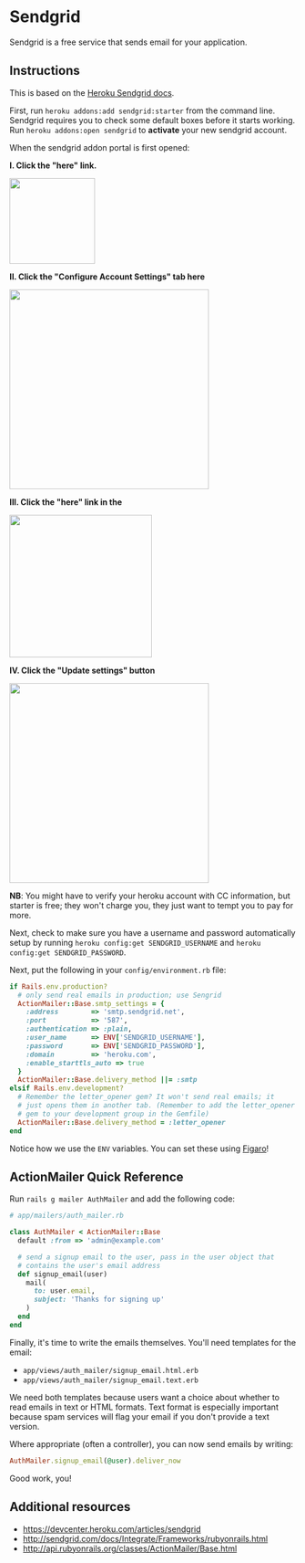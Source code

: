 # Sendgrid

Sendgrid is a free service that sends email for your application.

## Instructions

This is based on the [Heroku Sendgrid docs][sendgrid-docs].

First, run `heroku addons:add sendgrid:starter` from the command line.
Sendgrid requires you to check some default boxes before it starts
working. Run `heroku addons:open sendgrid` to **activate** your new
sendgrid account.

When the sendgrid addon portal is first opened:

  **I. Click the "here" link.**

<img src="https://github.com/appacademy/curriculum/blob/master/full-stack-project/old/assets/sendgrid_3.png" height="150px">

  **II. Click the "Configure Account Settings" tab here**

<img src="https://github.com/appacademy/curriculum/blob/master/full-stack-project/old/assets/sendgrid_4.png" height="350px">

  **III. Click the "here" link in the**

<img src="https://github.com/appacademy/curriculum/blob/master/full-stack-project/old/assets/sendgrid_5.png" height="250px">

  **IV. Click the "Update settings" button**

<img src="https://github.com/appacademy/curriculum/blob/master/full-stack-project/old/assets/sendgrid_6.png" height="350px">

**NB**: You might have to verify your heroku account with CC information,
but starter is free; they won't charge you, they just want to tempt
you to pay for more.

Next, check to make sure you have a username and password
automatically setup by running `heroku config:get SENDGRID_USERNAME`
and `heroku config:get SENDGRID_PASSWORD`.

Next, put the following in your `config/environment.rb` file:

```ruby
if Rails.env.production?
  # only send real emails in production; use Sengrid
  ActionMailer::Base.smtp_settings = {
    :address        => 'smtp.sendgrid.net',
    :port           => '587',
    :authentication => :plain,
    :user_name      => ENV['SENDGRID_USERNAME'],
    :password       => ENV['SENDGRID_PASSWORD'],
    :domain         => 'heroku.com',
    :enable_starttls_auto => true
  }
  ActionMailer::Base.delivery_method ||= :smtp
elsif Rails.env.development?
  # Remember the letter_opener gem? It won't send real emails; it
  # just opens them in another tab. (Remember to add the letter_opener
  # gem to your development group in the Gemfile)
  ActionMailer::Base.delivery_method = :letter_opener
end
```

Notice how we use the `ENV` variables. You can set these using
[Figaro][figaro]!

## ActionMailer Quick Reference

Run `rails g mailer AuthMailer` and add the following code:

```ruby
# app/mailers/auth_mailer.rb

class AuthMailer < ActionMailer::Base
  default :from => 'admin@example.com'

  # send a signup email to the user, pass in the user object that
  # contains the user's email address
  def signup_email(user)
    mail(
      to: user.email,
      subject: 'Thanks for signing up'
    )
  end
end
```

Finally, it's time to write the emails themselves. You'll need
templates for the email:

* `app/views/auth_mailer/signup_email.html.erb`
* `app/views/auth_mailer/signup_email.text.erb`

We need both templates because users want a choice about whether to
read emails in text or HTML formats. Text format is especially
important because spam services will flag your email if you don't
provide a text version.

Where appropriate (often a controller), you can now send emails by
writing:

```ruby
AuthMailer.signup_email(@user).deliver_now
```

Good work, you!

[sendgrid-docs]: https://devcenter.heroku.com/articles/sendgrid
[figaro]: https://github.com/appacademy/curriculum/blob/master/full-stack-project/resources/security/figaro.md
[image-1]: https://github.com/appacademy/curriculum/blob/master/full-stack-project/old/assets/sendgrid_1.png
[image-2]: https://github.com/appacademy/curriculum/blob/master/full-stack-project/old/assets/sendgrid_2.png
[image-3]: https://github.com/appacademy/curriculum/blob/master/full-stack-project/old/assets/sendgrid_3.png
[image-4]: https://github.com/appacademy/curriculum/blob/master/full-stack-project/old/assets/sendgrid_4.png
[image-5]: https://github.com/appacademy/curriculum/blob/master/full-stack-project/old/assets/sendgrid_5.png
[image-6]: https://github.com/appacademy/curriculum/blob/master/full-stack-project/old/assets/sendgrid_6.png

## Additional resources

* https://devcenter.heroku.com/articles/sendgrid
* http://sendgrid.com/docs/Integrate/Frameworks/rubyonrails.html
* http://api.rubyonrails.org/classes/ActionMailer/Base.html
